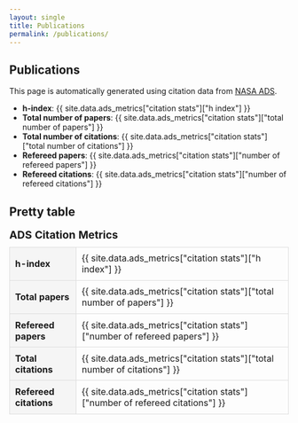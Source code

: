 ```yaml
---
layout: single
title: Publications
permalink: /publications/
---
```


## Publications

This page is automatically generated using citation data from [NASA ADS](https://ui.adsabs.harvard.edu).

- **h-index**: {{ site.data.ads_metrics["citation stats"]["h index"] }}
- **Total number of papers**: {{ site.data.ads_metrics["citation stats"]["total number of papers"] }}
- **Total number of citations**: {{ site.data.ads_metrics["citation stats"]["total number of citations"] }}
- **Refereed papers**: {{ site.data.ads_metrics["citation stats"]["number of refereed papers"] }}
- **Refereed citations**: {{ site.data.ads_metrics["citation stats"]["number of refereed citations"] }}

## Pretty table

<style>
  .stats-table {
    border-collapse: collapse;
    width: 100%;
    max-width: 600px;
    margin-top: 1em;
  }
  .stats-table th,
  .stats-table td {
    border: 1px solid #ddd;
    padding: 0.6em;
    text-align: left;
  }
  .stats-table th {
    background-color: #f5f5f5;
    font-weight: bold;
  }
  .stats-table caption {
    caption-side: top;
    font-size: 1.2em;
    font-weight: bold;
    margin-bottom: 0.5em;
    text-align: left;
  }
</style>

<table class="stats-table">
  <caption>ADS Citation Metrics</caption>
  <tbody>
    <tr><th>h-index</th><td>{{ site.data.ads_metrics["citation stats"]["h index"] }}</td></tr>
    <tr><th>Total papers</th><td>{{ site.data.ads_metrics["citation stats"]["total number of papers"] }}</td></tr>
    <tr><th>Refereed papers</th><td>{{ site.data.ads_metrics["citation stats"]["number of refereed papers"] }}</td></tr>
    <tr><th>Total citations</th><td>{{ site.data.ads_metrics["citation stats"]["total number of citations"] }}</td></tr>
    <tr><th>Refereed citations</th><td>{{ site.data.ads_metrics["citation stats"]["number of refereed citations"] }}</td></tr>
<!-- 
    <tr><th>Normalized h-index</th><td>{{ site.data.ads_metrics["citation stats"]["normalized h index"] }}</td></tr>
    <tr><th>i10 index</th><td>{{ site.data.ads_metrics["citation stats"]["i10 index"] }}</td></tr>
    <tr><th>tori index</th><td>{{ site.data.ads_metrics["citation stats"]["tori index"] }}</td></tr>
    <tr><th>riq index</th><td>{{ site.data.ads_metrics["citation stats"]["riq index"] }}</td></tr>
 -->
  </tbody>
</table>